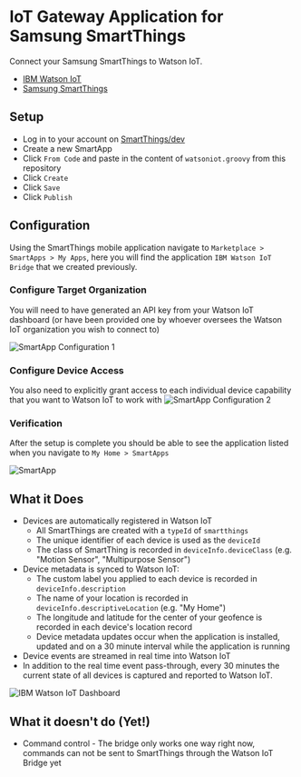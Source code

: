# IoT Gateway Application for Samsung SmartThings

Connect your Samsung SmartThings to Watson IoT.

- [IBM Watson IoT](https://internetofthings.ibmcloud.com)
- [Samsung SmartThings](https://www.smartthings.com)

## Setup

- Log in to your account on [SmartThings/dev](http://developer.smartthings.com/)
- Create a new SmartApp
- Click ``From Code`` and paste in the content of ``watsoniot.groovy`` from this repository
- Click ``Create``
- Click ``Save``
- Click ``Publish``

## Configuration

Using the SmartThings mobile application navigate to ``Marketplace > SmartApps > My Apps``, here you will find the application ``IBM Watson IoT Bridge`` that we created previously.

### Configure Target Organization

You will need to have generated an API key from your Watson IoT dashboard (or have been provided one by whoever oversees the Watson IoT organization you wish to connect to)

![SmartApp Configuration 1](https://raw.githubusercontent.com/ibm-watson-iot/gateway-smartthings/master/docs/app_cfg_1.jpg "SmartApp Configuration 1")

### Configure Device Access

You also need to explicitly grant access to each individual device capability that you want to Watson IoT to work with
![SmartApp Configuration 2](https://raw.githubusercontent.com/ibm-watson-iot/gateway-smartthings/master/docs/app_cfg_2.jpg "SmartApp Configuration 2")

### Verification
After the setup is complete you should be able to see the application listed when you navigate to ``My Home > SmartApps``

![SmartApp](https://raw.githubusercontent.com/ibm-watson-iot/gateway-smartthings/master/docs/app.jpg "SmartApp")

## What it Does

- Devices are automatically registered in Watson IoT
  - All SmartThings are created with a ``typeId`` of ``smartthings``
  - The unique identifier of each device is used as the ``deviceId``
  - The class of SmartThing is recorded in ``deviceInfo.deviceClass`` (e.g. "Motion Sensor", "Multipurpose Sensor")
- Device metadata is synced to Watson IoT:
  - The custom label you applied to each device is recorded in ``deviceInfo.description``
  - The name of your location is recorded in ``deviceInfo.descriptiveLocation`` (e.g. "My Home")
  - The longitude and latitude for the center of your geofence is recorded in each device's location record
  - Device metadata updates occur when the application is installed, updated and on a 30 minute interval while the application is running
- Device events are streamed in real time into Watson IoT
- In addition to the real time event pass-through, every 30 minutes the current state of all devices is captured and reported to Watson IoT.

![IBM Watson IoT Dashboard](https://raw.githubusercontent.com/ibm-watson-iot/gateway-smartthings/master/docs/dashboard.jpg "IBM Watson IoT Dashboard")

## What it doesn't do (Yet!)

- Command control - The bridge only works one way right now, commands can not be sent to SmartThings through the Watson IoT Bridge yet

